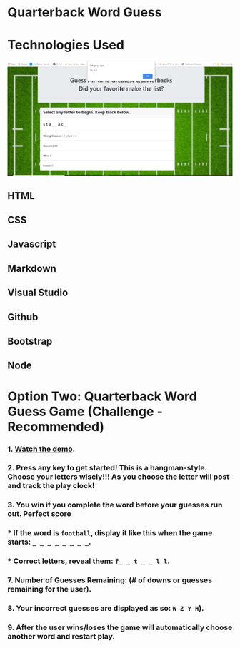 <!-- ![](https://github.com/mlratino/quarterbackWordGuess/blob/master/quarterbackWordGuess.JPG "Logo Title Text 1") -->

# Quarterback Word Guess
# Technologies Used
![alt text](quarterbackWordGuess.jpg)
## HTML
## CSS
## Javascript
## Markdown
## Visual Studio 
## Github
## Bootstrap
## Node

# Option Two: Quarterback Word Guess Game (Challenge - Recommended)

### 1. [Watch the demo](https://youtu.be/W-IJcC4tYFI).

<!-- 2. Choose a theme for your game! In the demo, we picked an 80s theme: 80s questions, 80s sound and an 80s aesthetic. You can choose any subject for your theme, though, so be creative! -->

<!-- 3. Use key events to listen for the letters that your players will type.

4. Display the following on the page: -->

### 2. Press any key to get started! This is a hangman-style.  Choose your letters wisely!!! As you choose the letter will post and track the play clock!

### 3.  You win if you complete the word before your guesses run out. Perfect score 
<!-- : (# of times user guessed the word correctly). -->

  ###  * If the word is `football`, display it like this when the game starts: `_ _ _ _ _ _ _ _`.

  ###  * Correct letters, reveal them: `f_ _ t _ _ l l`.

### 7. Number of Guesses Remaining: (# of downs or guesses remaining for the user).

### 8. Your incorrect guesses are displayed as so: `W Z Y H`).

### 9. After the user wins/loses the game will automatically choose another word and restart play.

<!-- # Word Guess Game Bonuses -->

<!-- <iframe width="560" height="315" src="https://www.youtube.com/embed/8OJ01psE6wc" frameborder="0" allow="accelerometer; autoplay; clipboard-write; encrypted-media; gyroscope; picture-in-picture" allowfullscreen></iframe> -->

<!-- 1. Play a sound or song when the user guesses their word correctly, like in our demo.
2. Write some stylish CSS rules to make a design that fits your game's theme.
3. **HARD MODE:** Organize your game code as an object, except for the key events to get the letter guessed. This will be a challenge if you haven't coded with JavaScript before, but we encourage anyone already familiar with the language to try this out.
4. Save your whole game and its properties in an object.
5. Save any of your game's functions as methods, and call them underneath your object declaration using event listeners.
6. Don't forget to place your global variables and functions above your object.
   * Remember: global variables, then objects, then calls.
7. Definitely talk with a TA or your instructor if you get tripped up during this challenge.

- - -

# A Few Tips

1. **IMPORTANT:** Whichever assignment you choose, code your game one piece at a time! Code all of your apps one piece at a time. _Always code one piece at a time!_
2. Pseudocode your program and break the app down into tiny, manageable fragments. This will make the coding process much less frustrating and a veritable Mach number faster. Otherwise, you'll be chipping away at a giant chunk of abstraction for way too many hours.

   * The ability to solve a large problem by treating it as a set of smaller ones is the hallmark of a strong programmer. Best start adapting this into your development routine now, to better prepare for your more complex future projects.
   * Remember:
     1. Split the whole program into many distinct, pseudocoded problems.
     2. Focus on one of the smaller problems and solve it.
     3. Only when you solve one problem should you then move onto your next problem.

3. When you encounter bugs (and we all do), `console.log` will become your best friend. Regularly check your console to make sure your app is spitting out the right values.

   * As a more advanced—but more powerful—alternative, feel free to experiment with the [Chrome DevTools Debugger](https://developers.google.com/web/tools/chrome-devtools/).

4. Try your best to deliver a 'working/playable game' by the end of the deadline. If you're not making progress with Word Guess, switch gears to the Psychic game. Contact your TA/Instructor if you're not making progress after 2 hours. We're here to help!

5. Substance over style! Submitting a working game matters more that making a broken app that at least looks pretty. We're focusing on game mechanics, not just on the look and feel of your app.
6. That said, coding a functional app that also looks pretty would be impressive.

7. Always commit your work and back it up with GitHub pushes. You don't want to lose hours of your work because you didn't push it to GitHub every half hour or so.

   * **Commit often**.

8. Turn in anything you have! Even if you don't finish, we still want to see what you were able to accomplish in the time we gave you. This will help us know what concepts we could help you with, as well as what topics we should focus on in the coming lectures.



* Please submit both the deployed Github.io link to your homework AND the link to the Github Repository!


 -->
